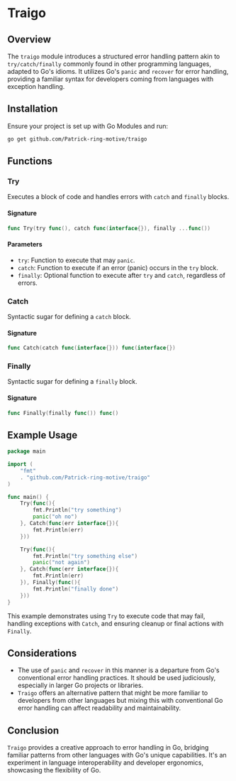 
# Traigo

## Overview
The `traigo` module introduces a structured error handling pattern akin to `try/catch/finally` commonly found in other programming languages, adapted to Go's idioms. It utilizes Go's `panic` and `recover` for error handling, providing a familiar syntax for developers coming from languages with exception handling.

## Installation
Ensure your project is set up with Go Modules and run:
```bash
go get github.com/Patrick-ring-motive/traigo
```

## Functions

### Try
Executes a block of code and handles errors with `catch` and `finally` blocks.

#### Signature
```go
func Try(try func(), catch func(interface{}), finally ...func())
```

#### Parameters
- `try`: Function to execute that may `panic`.
- `catch`: Function to execute if an error (panic) occurs in the `try` block.
- `finally`: Optional function to execute after `try` and `catch`, regardless of errors.

### Catch
Syntactic sugar for defining a `catch` block.

#### Signature
```go
func Catch(catch func(interface{})) func(interface{})
```

### Finally
Syntactic sugar for defining a `finally` block.

#### Signature
```go
func Finally(finally func()) func()
```

## Example Usage

```go
package main

import (
    "fmt"
    . "github.com/Patrick-ring-motive/traigo"
)

func main() {
    Try(func(){
        fmt.Println("try something")
        panic("oh no")
    }, Catch(func(err interface{}){
        fmt.Println(err)
    }))

    Try(func(){
        fmt.Println("try something else")
        panic("not again")
    }, Catch(func(err interface{}){
        fmt.Println(err)
    }), Finally(func(){
        fmt.Println("finally done")
    }))
}
```

This example demonstrates using `Try` to execute code that may fail, handling exceptions with `Catch`, and ensuring cleanup or final actions with `Finally`.

## Considerations
- The use of `panic` and `recover` in this manner is a departure from Go's conventional error handling practices. It should be used judiciously, especially in larger Go projects or libraries.
- `Traigo` offers an alternative pattern that might be more familiar to developers from other languages but mixing this with conventional Go error handling can affect readability and maintainability.

## Conclusion
`Traigo` provides a creative approach to error handling in Go, bridging familiar patterns from other languages with Go's unique capabilities. It's an experiment in language interoperability and developer ergonomics, showcasing the flexibility of Go.
